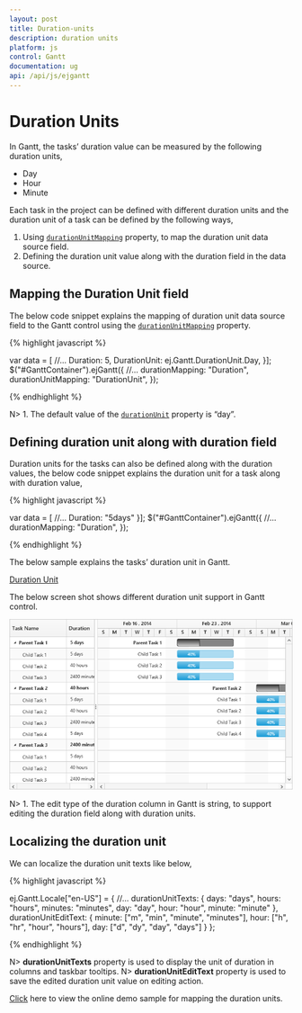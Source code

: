```yaml
---
layout: post
title: Duration-units
description: duration units
platform: js
control: Gantt
documentation: ug
api: /api/js/ejgantt
---
```


# Duration Units

In Gantt, the tasks’ duration value can be measured by the following duration units, 

* Day
* Hour
* Minute

Each task in the project can be defined with different duration units and the duration unit of a task can be defined by the following ways,

1. Using [`durationUnitMapping`](/api/js/ejgantt#members:durationunitmapping) property, to map the duration unit data source field.
2. Defining the duration unit value along with the duration field in the data source.

## Mapping the Duration Unit field


The below code snippet explains the mapping of duration unit data source field to the Gantt control using the [`durationUnitMapping`](/api/js/ejgantt#members:durationunitmapping) property.

{% highlight javascript %}

var data = [
//...
Duration: 5,
DurationUnit: ej.Gantt.DurationUnit.Day,
}];
$("#GanttContainer").ejGantt({
    //...
    durationMapping: "Duration",
    durationUnitMapping: "DurationUnit",
});

{% endhighlight %}

N> 1. The default value of the [`durationUnit`](/api/js/ejgantt#members:durationunit) property is “day”.

## Defining duration unit along with duration field

Duration units for the tasks can also be defined along with the duration values, the below code snippet explains the duration unit for a task along with duration value,

{% highlight javascript %}

var data = [
//...
Duration: "5days"
}];
$("#GanttContainer").ejGantt({
    //...
    durationMapping: "Duration",
});

{% endhighlight %}

The below sample explains the tasks’ duration unit in Gantt.

[Duration Unit](https://ej2.syncfusion.com/home/#!/bootstrap/gantt/schedulingconcepts/durationunits)

The below screen shot shows different duration unit support in Gantt control.

![](/js/Gantt/Duration-units_images/Duration-units_img1.png)

N> 1. The edit type of the duration column in Gantt is string, to support editing the duration field along with duration units.

## Localizing the duration unit


We can localize the duration unit texts like below,

{% highlight javascript %}

ej.Gantt.Locale["en-US"] = {
    //...
    durationUnitTexts: {
        days: "days",
        hours: "hours",
        minutes: "minutes",
        day: "day",
        hour: "hour",
        minute: "minute"
    },
    durationUnitEditText: {
        minute: ["m", "min", "minute", "minutes"],
        hour: ["h", "hr", "hour", "hours"],
        day: ["d", "dy", "day", "days"]
    }
};

{% endhighlight %}

N> **durationUnitTexts** property is used to display the unit of duration in columns and taskbar tooltips.
N> **durationUnitEditText** property is used to save the edited duration unit value on editing action.

[Click](https://ej2.syncfusion.com/home/#!/bootstrap/gantt/schedulingconcepts/durationunits) here to view the online demo sample for mapping the duration units.